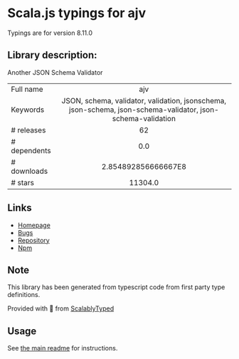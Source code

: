 
# Scala.js typings for ajv

Typings are for version 8.11.0

## Library description:
Another JSON Schema Validator

|                    |                 |
| ------------------ | :-------------: |
| Full name          | ajv |
| Keywords           | JSON, schema, validator, validation, jsonschema, json-schema, json-schema-validator, json-schema-validation |
| # releases         | 62 |
| # dependents       | 0.0 |
| # downloads        | 2.854892856666667E8 |
| # stars            | 11304.0 |

## Links
- [Homepage](https://ajv.js.org)
- [Bugs](https://github.com/ajv-validator/ajv/issues)
- [Repository](https://github.com/ajv-validator/ajv)
- [Npm](https://www.npmjs.com/package/ajv)
    


## Note
This library has been generated from typescript code from first party type definitions.

Provided with :purple_heart: from [ScalablyTyped](https://github.com/oyvindberg/ScalablyTyped)

## Usage
See [the main readme](../../readme.md) for instructions.


